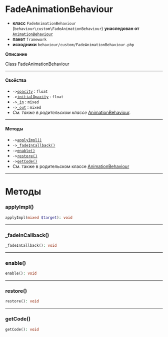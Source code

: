 # FadeAnimationBehaviour

- **класс** `FadeAnimationBehaviour` (`behaviour\custom\FadeAnimationBehaviour`) **унаследован от** [`AnimationBehaviour`](https://github.com/jphp-compiler/develnext/blob/master/dn-app-framework/api-docs/classes/php/gui/framework/behaviour/custom/AnimationBehaviour.ru.md)
- **пакет** `framework`
- **исходники** `behaviour/custom/FadeAnimationBehaviour.php`

**Описание**

Class FadeAnimationBehaviour

---

#### Свойства

- `->`[`opacity`](#prop-opacity) : `float`
- `->`[`initialOpacity`](#prop-initialopacity) : `float`
- `->`[`_in`](#prop-_in) : `mixed`
- `->`[`_out`](#prop-_out) : `mixed`
- *См. также в родительском классе* [AnimationBehaviour](https://github.com/jphp-compiler/develnext/blob/master/dn-app-framework/api-docs/classes/php/gui/framework/behaviour/custom/AnimationBehaviour.ru.md).

---

#### Методы

- `->`[`applyImpl()`](#method-applyimpl)
- `->`[`_fadeInCallback()`](#method-_fadeincallback)
- `->`[`enable()`](#method-enable)
- `->`[`restore()`](#method-restore)
- `->`[`getCode()`](#method-getcode)
- См. также в родительском классе [AnimationBehaviour](https://github.com/jphp-compiler/develnext/blob/master/dn-app-framework/api-docs/classes/php/gui/framework/behaviour/custom/AnimationBehaviour.ru.md)

---
# Методы

<a name="method-applyimpl"></a>

### applyImpl()
```php
applyImpl(mixed $target): void
```

---

<a name="method-_fadeincallback"></a>

### _fadeInCallback()
```php
_fadeInCallback(): void
```

---

<a name="method-enable"></a>

### enable()
```php
enable(): void
```

---

<a name="method-restore"></a>

### restore()
```php
restore(): void
```

---

<a name="method-getcode"></a>

### getCode()
```php
getCode(): void
```